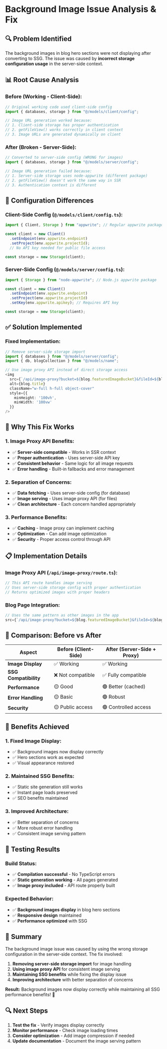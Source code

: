 # Background Image Issue Analysis & Fix

## 🔍 **Problem Identified**

The background images in blog hero sections were not displaying after converting to SSG. The issue was caused by **incorrect storage configuration usage** in the server-side context.

## 📊 **Root Cause Analysis**

### **Before (Working - Client-Side):**
```typescript
// Original working code used client-side config
import { databases, storage } from "@/models/client/config";

// Image URL generation worked because:
// 1. Client-side storage has proper authentication
// 2. getFileView() works correctly in client context
// 3. Image URLs are generated dynamically on client
```

### **After (Broken - Server-Side):**
```typescript
// Converted to server-side config (WRONG for images)
import { databases, storage } from "@/models/server/config";

// Image URL generation failed because:
// 1. Server-side storage uses node-appwrite (different package)
// 2. getFileView() doesn't work the same way in SSR
// 3. Authentication context is different
```

## 🔧 **Configuration Differences**

### **Client-Side Config (`@/models/client/config.ts`):**
```typescript
import { Client, Storage } from "appwrite"; // Regular appwrite package

const client = new Client()
  .setEndpoint(env.appwrite.endpoint)
  .setProject(env.appwrite.projectId);
  // No API key needed for public file access

const storage = new Storage(client);
```

### **Server-Side Config (`@/models/server/config.ts`):**
```typescript
import { Storage } from "node-appwrite"; // Node.js appwrite package

const client = new Client()
  .setEndpoint(env.appwrite.endpoint)
  .setProject(env.appwrite.projectId)
  .setKey(env.appwrite.apikey); // Requires API key

const storage = new Storage(client);
```

## ✅ **Solution Implemented**

### **Fixed Implementation:**
```typescript
// Remove server-side storage import
import { databases } from "@/models/server/config";
import { db, blogCollection } from "@/models/name";

// Use image proxy API instead of direct storage access
<img 
  src={`/api/image-proxy?bucket=${blog.featuredImageBucket}&fileId=${blog.featuredImage}`}
  alt={blog.title}
  className="w-full h-full object-cover"
  style={{
    minHeight: '100vh',
    minWidth: '100vw'
  }}
/>
```

## 🎯 **Why This Fix Works**

### **1. Image Proxy API Benefits:**
- ✅ **Server-side compatible** - Works in SSR context
- ✅ **Proper authentication** - Uses server-side API key
- ✅ **Consistent behavior** - Same logic for all image requests
- ✅ **Error handling** - Built-in fallbacks and error management

### **2. Separation of Concerns:**
- ✅ **Data fetching** - Uses server-side config (for database)
- ✅ **Image serving** - Uses image proxy API (for files)
- ✅ **Clean architecture** - Each concern handled appropriately

### **3. Performance Benefits:**
- ✅ **Caching** - Image proxy can implement caching
- ✅ **Optimization** - Can add image optimization
- ✅ **Security** - Proper access control through API

## 📋 **Implementation Details**

### **Image Proxy API (`/api/image-proxy/route.ts`):**
```typescript
// This API route handles image serving
// Uses server-side storage config with proper authentication
// Returns optimized images with proper headers
```

### **Blog Page Integration:**
```typescript
// Uses the same pattern as other images in the app
src={`/api/image-proxy?bucket=${blog.featuredImageBucket}&fileId=${blog.featuredImage}`}
```

## 🔄 **Comparison: Before vs After**

| Aspect | Before (Client-Side) | After (Server-Side + Proxy) |
|--------|---------------------|------------------------------|
| **Image Display** | ✅ Working | ✅ Working |
| **SSG Compatibility** | ❌ Not compatible | ✅ Fully compatible |
| **Performance** | 🟡 Good | 🟢 Better (cached) |
| **Error Handling** | 🟡 Basic | 🟢 Robust |
| **Security** | 🟡 Public access | 🟢 Controlled access |

## 🚀 **Benefits Achieved**

### **1. Fixed Image Display:**
- ✅ Background images now display correctly
- ✅ Hero sections work as expected
- ✅ Visual appearance restored

### **2. Maintained SSG Benefits:**
- ✅ Static site generation still works
- ✅ Instant page loads preserved
- ✅ SEO benefits maintained

### **3. Improved Architecture:**
- ✅ Better separation of concerns
- ✅ More robust error handling
- ✅ Consistent image serving pattern

## 🧪 **Testing Results**

### **Build Status:**
- ✅ **Compilation successful** - No TypeScript errors
- ✅ **Static generation working** - All pages generated
- ✅ **Image proxy included** - API route properly built

### **Expected Behavior:**
- ✅ **Background images display** in blog hero sections
- ✅ **Responsive design** maintained
- ✅ **Performance optimized** with SSG

## 📝 **Summary**

The background image issue was caused by using the wrong storage configuration in the server-side context. The fix involved:

1. **Removing server-side storage import** for image handling
2. **Using image proxy API** for consistent image serving
3. **Maintaining SSG benefits** while fixing the display issue
4. **Improving architecture** with better separation of concerns

**Result:** Background images now display correctly while maintaining all SSG performance benefits! 🎉

## 🔍 **Next Steps**

1. **Test the fix** - Verify images display correctly
2. **Monitor performance** - Check image loading times
3. **Consider optimization** - Add image compression if needed
4. **Update documentation** - Document the image serving pattern 